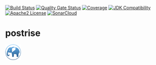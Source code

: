[![Build Status](https://github.com/adonix-org/postrise/actions/workflows/build.yml/badge.svg)](https://github.com/adonix-org/postrise/actions/workflows/build.yml)
[![Quality Gate Status](https://sonarcloud.io/api/project_badges/measure?project=org.adonix%3Apostrise&metric=alert_status)](https://sonarcloud.io/dashboard?id=org.adonix%3Apostrise)
[![Coverage](https://sonarcloud.io/api/project_badges/measure?project=org.adonix%3Apostrise&metric=coverage)](https://sonarcloud.io/dashboard?id=org.adonix%3Apostrise)
[![JDK Compatibility](https://img.shields.io/badge/JDK_Compatibility-11+-blue.svg)](https://www.oracle.com/java/technologies/downloads/)
[![Apache2 License](https://img.shields.io/badge/license-Apache_2.0-blue.svg)](https://github.com/adonix-org/postrise/blob/master/LICENSE)
[![SonarCloud](https://sonarcloud.io/images/project_badges/sonarcloud-white.svg)](https://sonarcloud.io/dashboard?id=org.adonix%3Apostrise)

# postrise

<img src="./img/postrise.png" width=50px>

